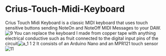 # Crius-Touch-Midi-Keyboard
Crius Touch Midi Keyboard is a classic MIDI keyboard that uses touch sensitive buttons sending NoteOn and NoteOff MIDI Messages to your DAW.
![9](https://user-images.githubusercontent.com/63908995/170832195-9bf5222c-16d1-4542-a041-072540025093.png)
You can replace the keyboard I made from copper tape with anything electrical conductive such as fruit connected to the digital input pins of the circuit![a_1 1 2](https://user-images.githubusercontent.com/63908995/170832273-31e39449-6ded-4c1e-9f0d-46689467e13d.jpg)
It consists of an Arduino Nano and an MPR121 touch sensor
![11](https://user-images.githubusercontent.com/63908995/170832288-41498fd1-c9a5-4cbd-b29d-d7fff3a81770.png)
